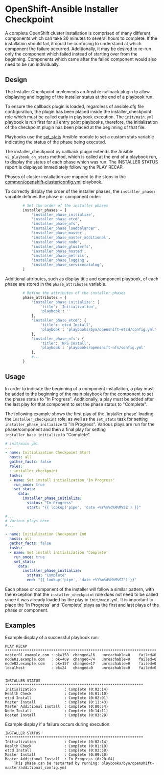 OpenShift-Ansible Installer Checkpoint
======================================

A complete OpenShift cluster installation is comprised of many different
components which can take 30 minutes to several hours to complete.  If the
installation should fail, it could be confusing to understand at which component
the failure occurred.  Additionally, it may be desired to re-run only the
component which failed instead of starting over from the beginning.  Components
which came after the failed component would also need to be run individually.

Design
------

The Installer Checkpoint implements an Ansible callback plugin to allow
displaying and logging of the installer status at the end of a playbook run.

To ensure the callback plugin is loaded, regardless of ansible.cfg file
configuration, the plugin has been placed inside the installer_checkpoint role
which must be called early in playbook execution. The `init/main.yml` playbook
is run first for all entry point playbooks, therefore, the initialization of the
checkpoint plugin has been placed at the beginning of that file.

Playbooks use the [set_stats][set_stats] Ansible module to set a custom stats
variable indicating the status of the phase being executed.

The installer_checkpoint.py callback plugin extends the Ansible
`v2_playbook_on_stats` method, which is called at the end of a playbook run, to
display the status of each phase which was run.  The INSTALLER STATUS report is
displayed immediately following the PLAY RECAP.

Phases of cluster installation are mapped to the steps in the
[common/openshift-cluster/config.yml][openshift_cluster_config] playbook.

To correctly display the order of the installer phases, the `installer_phases`
variable defines the phase or component order.

```python
        # Set the order of the installer phases
        installer_phases = [
            'installer_phase_initialize',
            'installer_phase_etcd',
            'installer_phase_nfs',
            'installer_phase_loadbalancer',
            'installer_phase_master',
            'installer_phase_master_additional',
            'installer_phase_node',
            'installer_phase_glusterfs',
            'installer_phase_hosted',
            'installer_phase_metrics',
            'installer_phase_logging',
            'installer_phase_servicecatalog',
        ]
```

Additional attributes, such as display title and component playbook, of each
phase are stored in the `phase_attributes` variable.

```python
        # Define the attributes of the installer phases
        phase_attributes = {
            'installer_phase_initialize': {
                'title': 'Initialization',
                'playbook': ''
            },
            'installer_phase_etcd': {
                'title': 'etcd Install',
                'playbook': 'playbooks/byo/openshift-etcd/config.yml'
            },
            'installer_phase_nfs': {
                'title': 'NFS Install',
                'playbook': 'playbooks/openshift-nfs/config.yml'
            },
            #...
        }
```

Usage
-----

In order to indicate the beginning of a component installation, a play must be
added to the beginning of the main playbook for the component to set the phase
status to "In Progress".  Additionally, a play must be added after the last play
for that component to set the phase status to "Complete".  

The following example shows the first play of the 'installer phase' loading the
`installer_checkpoint` role, as well as the `set_stats` task for setting
`installer_phase_initialize` to "In Progress".  Various plays are run for the
phase/component and then a final play for setting `installer_hase_initialize` to
"Complete".

```yaml
# init/main.yml
---
- name: Initialization Checkpoint Start
  hosts: all
  gather_facts: false
  roles:
  - installer_checkpoint
  tasks:
  - name: Set install initialization 'In Progress'
    run_once: true
    set_stats:
      data:
        installer_phase_initialize:
          status: "In Progress"
          start: "{{ lookup('pipe', 'date +%Y%m%d%H%M%SZ') }}"

#...
# Various plays here
#...

- name: Initialization Checkpoint End
  hosts: all
  gather_facts: false
  tasks:
  - name: Set install initialization 'Complete'
    run_once: true
    set_stats:
      data:
        installer_phase_initialize:
          status: "Complete"
          end: "{{ lookup('pipe', 'date +%Y%m%d%H%M%SZ') }}"
``` 

Each phase or component of the installer will follow a similar pattern, with the
exception that the `installer_checkpoint` role does not need to be called since
it was already loaded by the play in `init/main.yml`.  It is important to
place the 'In Progress' and 'Complete' plays as the first and last plays of the
phase or component.
 
Examples
--------

Example display of a successful playbook run:

```
PLAY RECAP *********************************************************************
master01.example.com : ok=158  changed=16   unreachable=0    failed=0
node01.example.com   : ok=469  changed=74   unreachable=0    failed=0
node02.example.com   : ok=157  changed=17   unreachable=0    failed=0
localhost            : ok=24   changed=0    unreachable=0    failed=0


INSTALLER STATUS ***************************************************************
Initialization             : Complete (0:02:14)
Health Check               : Complete (0:01:10)
etcd Install               : Complete (0:02:01)
Master Install             : Complete (0:11:43)
Master Additional Install  : Complete (0:00:54)
Node Install               : Complete (0:14:11)
Hosted Install             : Complete (0:03:28)
```

Example display if a failure occurs during execution:

```
INSTALLER STATUS ***************************************************************
Initialization             : Complete (0:02:14)
Health Check               : Complete (0:01:10)
etcd Install               : Complete (0:02:58)
Master Install             : Complete (0:09:20)
Master Additional Install  : In Progress (0:20:04)
    This phase can be restarted by running: playbooks/byo/openshift-master/additional_config.yml
```

[set_stats]: http://docs.ansible.com/ansible/latest/set_stats_module.html
[openshift_cluster_config]: https://github.com/openshift/openshift-ansible/blob/master/playbooks/common/openshift-cluster/config.yml
